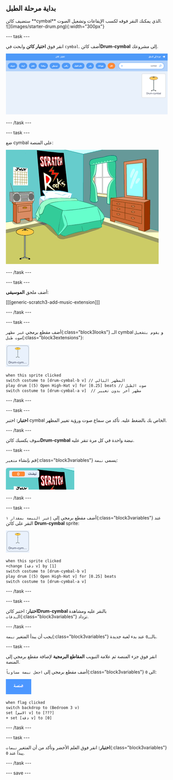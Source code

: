 ## بداية  مرحلة الطبل

<div style="display: flex; flex-wrap: wrap">
<div style="flex-basis: 200px; flex-grow: 1; margin-right: 15px;">
ستضيف كائن **cymbal** الذي يمكنك النقر فوقه لكسب الإيقاعات وتشغيل الصوت.
</div>
<div>
![](images/starter-drum.png){:width="300px"}
</div>
</div>

--- task ---

انقر فوق **اختيار كائن** وابحث في `cymbal`. أضف كائن**Drum-cymbal** إلى مشروعك.

![](images/cymbal-gallery.png)

--- /task ---

--- task ---

ضع cymbal على المنصة:

![](images/cymbal-stage.png)

--- /task ---

--- task ---

أضف ملحق **الموسيقى**:

[[[generic-scratch3-add-music-extension]]]

--- /task ---

--- task ---

أضف مقطع برمجي  `غير مظهر`{:class="block3looks"} الــ cymbal و `يقوم بتشغيل صوت طبل`{:class="block3extensions"}:

![](images/cymbal-icon.png)

```blocks3
when this sprite clicked
switch costume to [drum-cymbal-b v] // المظهر التالي
play drum [(5) Open High-Hat v] for [0.25] beats // صوت الطبل
switch costume to [drum-cymbal-a v]  // مظهر آخر بدون تغيير
```

--- /task ---

--- task ---

**اختبار:** اختبر cymbal الخاص بك بالضغط عليه. تأكد من سماع صوت ورؤية تغيير المظهر.

--- /task ---

سوف يكسبك كائن**Drum-cymbal** نبضة واحدة في كل مرة تنقر عليه.

--- task ---

قم بإنشاء `متغير`{:class="block3variables"} يسمى `نبضة`:

![](images/beats-variable.png)

--- /task ---

--- task ---

أضف مقطع برمجي إلى `إغير النبضة بمقدار ١`{:class="block3variables"} عند النقر على كائن **Drum-cymbal** sprite:

![](images/cymbal-icon.png)

```blocks3
when this sprite clicked
+change [دقة v] by [1]
switch costume to [drum-cymbal-b v]
play drum [(5) Open High-Hat v] for [0.25] beats 
switch costume to [drum-cymbal-a v]
```

--- /task ---

--- task ---

**اختبار:** اختبر كائن**Drum-cymbal** بالنقر عليه ومشاهدة الــ`دقات`{:class="block3variables"} تزداد.

--- /task ---

يجب أن يبدأ المتغير `نبضة`{:class="block3variables"}  بالـــ`0` عند بدء لعبة جديدة.

--- task ---

انقر فوق جزء المنصة ثم علامة التبويب **المقاطع البرمجية** لإضافة مقطع برمجي إلى المنصة.

أضف مقطع برمجي إلى `اجعل نبضة مساوياً`{:class="block3variables"} الى `0`:

![](images/stage-icon.png)

```blocks3
when flag clicked
switch backdrop to (Bedroom 3 v) 
set [الاسم v] to [???] 
+ set [دقة v] to [0]
```
--- /task ---

--- task ---

**اختبار:** انقر فوق العلم الأخضر وتأكد من أن المتغير `نبضات`{:class="block3variables"} يبدأ عند `0`.

--- /task ---

--- save ---
